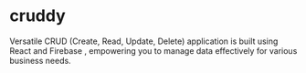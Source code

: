 # cruddy
Versatile CRUD (Create, Read, Update, Delete) application is built using React and Firebase , empowering you to manage data effectively for various business needs.
